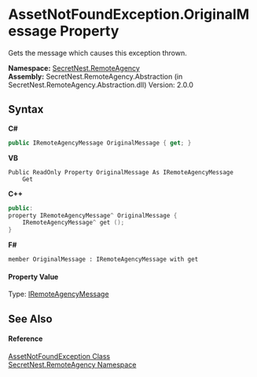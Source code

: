 # AssetNotFoundException.OriginalMessage Property 
 

Gets the message which causes this exception thrown.

**Namespace:**&nbsp;<a href="N_SecretNest_RemoteAgency">SecretNest.RemoteAgency</a><br />**Assembly:**&nbsp;SecretNest.RemoteAgency.Abstraction (in SecretNest.RemoteAgency.Abstraction.dll) Version: 2.0.0

## Syntax

**C#**<br />
``` C#
public IRemoteAgencyMessage OriginalMessage { get; }
```

**VB**<br />
``` VB
Public ReadOnly Property OriginalMessage As IRemoteAgencyMessage
	Get
```

**C++**<br />
``` C++
public:
property IRemoteAgencyMessage^ OriginalMessage {
	IRemoteAgencyMessage^ get ();
}
```

**F#**<br />
``` F#
member OriginalMessage : IRemoteAgencyMessage with get

```


#### Property Value
Type: <a href="T_SecretNest_RemoteAgency_IRemoteAgencyMessage">IRemoteAgencyMessage</a>

## See Also


#### Reference
<a href="T_SecretNest_RemoteAgency_AssetNotFoundException">AssetNotFoundException Class</a><br /><a href="N_SecretNest_RemoteAgency">SecretNest.RemoteAgency Namespace</a><br />